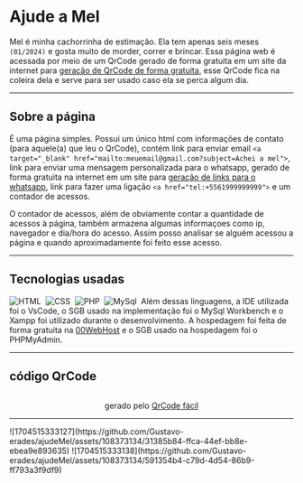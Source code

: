 # Ajude a Mel 
Mel é minha cachorrinha de estimação. Ela tem apenas seis meses `(01/2024)` e gosta muito de morder, correr e brincar. Essa página web é acessada por meio de um QrCode gerado de forma gratuita em um site da internet para <a href="https://qrcodefacil.com/">geração de QrCode de forma gratuita<a>, esse QrCode fica na coleira dela e serve para ser usado caso ela se perca algum dia.
<hr>

## Sobre a página
É uma página simples. Possui um único html com informações de contato (para aquele(a) que leu o QrCode), contém link para enviar email `<a target="_blank" href="mailto:meuemail@gmail.com?subject=Achei a mel">`, link para enviar uma mensagem personalizada para o whatsapp, gerado de forma gratuita na internet em um site para <a href="https://zap.convertte.com.br/gerador-link-whatsapp/">geração de links para o whatsapp<a>, link para fazer uma ligação `<a href="tel:+5561999999999">` e um contador de acessos.

O contador de acessos, além de obviamente contar a quantidade de acessos à página, também armazena algumas informaçoes como ip, navegador e dia/hora do acesso. Assim posso analisar se alguém acessou a página e quando aproximadamente foi feito esse acesso.
<hr>

## Tecnologias usadas
![HTML](https://img.shields.io/badge/HTML-151515?style=for-the-badge&logo=html5&logoColor=white)&nbsp;
![CSS](https://img.shields.io/badge/CSS-151515?style=for-the-badge&logo=css3&logoColor=white)&nbsp;
![PHP](https://img.shields.io/badge/PHP-151515?style=for-the-badge&logo=php&logoColor=white)&nbsp;
![MySql](https://img.shields.io/badge/MySql-151515?style=for-the-badge&logo=mysqli&logoColor=white)&nbsp;
Além dessas linguagens, a IDE utilizada foi o VsCode, o SGB usado na implementação foi o MySql Workbench e o Xampp foi utilizado durante o desenvolvimento. A hospedagem foi feita de forma gratuita na <a href="https://br.000webhost.com/">00WebHost</a> e o SGB usado na hospedagem foi o PHPMyAdmin.
<hr>

## código QrCode
<img href="https://github.com/Gustavo-erades/ajudeMel/assets/108373134/0728ac84-389a-450b-bb0a-f67c19f0e876" width:250px>
<p style="text-align:center">gerado pelo <a href="https://qrcodefacil.com/">QrCode fácil</a></p>
<hr>
![1704515333127](https://github.com/Gustavo-erades/ajudeMel/assets/108373134/31385b84-ffca-44ef-bb8e-ebea9e893635)
![1704515333138](https://github.com/Gustavo-erades/ajudeMel/assets/108373134/591354b4-c79d-4d54-86b9-ff793a3f9df9)

